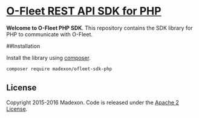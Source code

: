 # [O-Fleet REST API SDK for PHP](http://o-fleet.madexon.com)

__Welcome to O-Fleet PHP SDK__. This repository contains the SDK library for PHP to communicate with O-Fleet.

##Installation

Install the library using [composer][1].

``` bash
composer require madexon/ofleet-sdk-php
```

## License

Copyright 2015-2016 Madexon. Code is released under the [Apache 2 License](LICENSE).

[1]: http://getcomposer.org/
